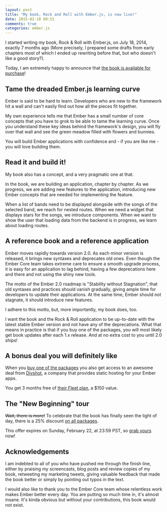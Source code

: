 ```yaml
---
layout: post
title: "My book, Rock and Roll with Ember.js, is now live!"
date: 2015-02-18 09:51
comments: true
categories: ember.js
---
```


I started writing my book, Rock & Roll with Ember.js, on July 18, 2014, exactly
7 months ago (More precisely, I prepared some drafts from early chapters most of
which I ended up rewriting before that, but who doesn't like a good story?).

Today, I am extremely happy to announce that [the book is available for purchase][1]!

## Tame the dreaded Ember.js learning curve

Ember is said to be hard to learn. Developers who are new to the framework hit
a wall and can't easily find out how all the pieces fit together.

My own experience tells me that Ember has a small number of core concepts that
you have to grok to be able to tame the learning curve. Once you understand
these key ideas behind the framework's design, you will fly over that wall and
see the green meadow filled with flowers and bunnies.

You will build Ember applications with confidence and - if you are like me -
you will love building them.

## Read it and build it!

My book also has a concept, and a very pragmatic one at that.

In the book, we are building an application, chapter by chapter. As we
progress, we are adding new features to the application, introducing new
Ember concepts that are needed for implementing the feature.

When a list of bands need to be displayed alongside with the songs of the
selected band, we reach for nested routes.  When we need a widget that displays
stars for the songs, we introduce components. When we want to show the user
that loading data from the backend is in progress, we learn about loading
routes.

## A reference book and a reference application

Ember moves rapidly towards version 2.0. As each minor version is released, it
brings new syntaxes and deprecates old ones. Even though the Ember Core team
takes extreme care to ensure a smooth upgrade process, it is easy for an
application to lag behind, having a few deprecations here and there and not
using the shiny new tools.

The motto of the Ember 2.0 roadmap is "Stability without Stagnation", that old
syntaxes and practices should vanish gradually, giving ample time for developers
to update their applications. At the same time, Ember should not stagnate, it
should introduce new features.

I adhere to this motto, but, more importantly, my book does, too.

I want the book and the Rock & Roll application to be up-to-date with the latest
stable Ember version and not have any of the deprecations. What that means in
practice is that if you buy one of the packages, you will most likely get book
updates after each 1.x release. And at no extra cost to you until 2.0 ships!

## A bonus deal you will definitely like

When you [buy one of the packages][2] you also get access to an awesome deal
from [Divshot][3], a company that provides static hosting for your Ember apps.

You get 3 months free of [their Fleet plan][4], a $150 value.

## The "New Beginning" tour

<del>Wait, there is more!</del> To celebrate that the book has finally seen the
light of day, there is a 25% discount [on all packages][5].

This offer expires on Sunday, February 22, at 23:59 PST, so [grab yours][1] now!

## Acknowledgements

I am indebted to all of you who have pushed me through the finish line, either
by praising my screencasts, blog posts and review copies of my book, retweeting
my marketing tweets, giving valuable feedback that made the book better or
simply by pointing out typos in the text.

I would also like to thank you to the Ember Core team whose relentless work
makes Ember better every day. You are putting so much time in, it's almost
insane. It's kinda obvious but without your contributions, this book would not
exist.

[1]: http://rockandrollwithemberjs.com
[2]: http://rockandrollwithemberjs.com/#stairway-to-heaven
[3]: https://divshot.com
[4]: https://divshot.com/pricing
[5]: http://rockandrollwithemberjs.com/#pricing




